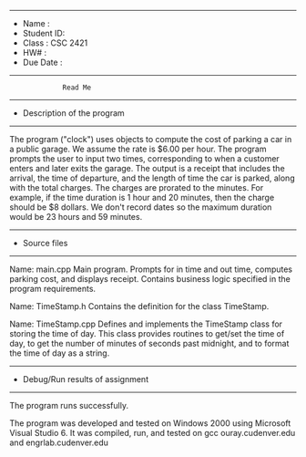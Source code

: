 *******************************************************
*  Name      :         
*  Student ID:                
*  Class     :  CSC 2421           
*  HW#       :                  
*  Due Date  :  
*******************************************************


                 Read Me


*******************************************************
*  Description of the program
*******************************************************

The program ("clock") uses objects to compute the cost of parking a
car in a public garage.  We assume the rate is $6.00 per hour. The program
prompts the user to input two times, corresponding to when a customer enters
and later exits the garage. The output is a receipt that includes the
arrival, the time of departure, and the length of time the car is parked,
along with the total charges. The charges are prorated to the minutes.
For example, if the time duration is 1 hour and 20 minutes, then the charge
should be $8 dollars. We don't record dates so the maximum duration would be
23 hours and 59 minutes.


*******************************************************
*  Source files
*******************************************************

Name:  main.cpp
   Main program.  Prompts for in time and out time, computes parking cost,
   and displays receipt.  Contains business logic specified in the program
   requirements.

Name:  TimeStamp.h
   Contains the definition for the class TimeStamp.

Name: TimeStamp.cpp
   Defines and implements the TimeStamp class for storing the time
   of day.  This class provides routines to get/set the time of day,
   to get the number of minutes of seconds past midnight, and to format
   the time of day as a string.


*******************************************************
*  Debug/Run results of assignment
*******************************************************

   The program runs successfully.

   The program was developed and tested on Windows 2000 using Microsoft Visual
   Studio 6.  It was compiled, run, and tested on gcc ouray.cudenver.edu and
   engrlab.cudenver.edu